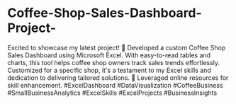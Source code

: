 # Coffee-Shop-Sales-Dashboard-Project-


Excited to showcase my latest project! 🚀 Developed a custom Coffee Shop Sales Dashboard using Microsoft Excel. With easy-to-read tables and charts, this tool helps coffee shop owners track sales trends effortlessly. Customized for a specific shop, it's a testament to my Excel skills and dedication to delivering tailored solutions. 🌟 Leveraged online resources for skill enhancement. #ExcelDashboard #DataVisualization #CoffeeBusiness #SmallBusinessAnalytics #ExcelSkills #ExcelProjects #BusinessInsights
